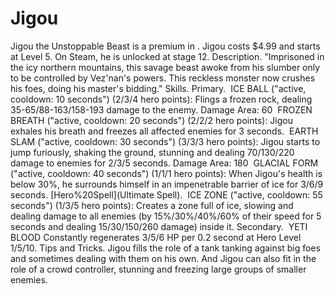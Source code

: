# Jigou

Jigou the Unstoppable Beast is a premium in . Jigou costs $4.99 and starts at Level 5. On Steam, he is unlocked at stage 12. 
Description.
"Imprisoned in the icy northern mountains, this savage beast awoke from his slumber only to be controlled by Vez'nan's powers. This reckless monster now crushes his foes, doing his master's bidding."
Skills.
Primary.
 ICE BALL ("active, cooldown: 10 seconds") (2/3/4 hero points):
Flings a frozen rock, dealing 35-65/88-163/158-193 damage to the enemy. Damage Area: 60
 FROZEN BREATH ("active, cooldown: 20 seconds") (2/2/2 hero points):
Jigou exhales his breath and freezes all affected enemies for 3 seconds.
 EARTH SLAM ("active, cooldown: 30 seconds") (3/3/3 hero points):
Jigou starts to jump furiously, shaking the ground, stunning and dealing 70/130/220 damage to enemies for 2/3/5 seconds. Damage Area: 180
 GLACIAL FORM ("active, cooldown: 40 seconds") (1/1/1 hero points):
When Jigou's health is below 30%, he surrounds himself in an impenetrable barrier of ice for 3/6/9 seconds.
[Hero%20Spell](Ultimate Spell).
 ICE ZONE ("active, cooldown: 55 seconds") (1/3/5 hero points):
Creates a zone full of ice, slowing and dealing damage to all enemies (by 15%/30%/40%/60% of their speed for 5 seconds and dealing 15/30/150/260 damage) inside it.
Secondary.
 YETI BLOOD
Constantly regenerates 3/5/6 HP per 0.2 second at Hero Level 1/5/10.
Tips and Tricks.
Jigou fills the role of a tank tanking against big foes and sometimes dealing with them on his own. And Jigou can also fit in the role of a crowd controller, stunning and freezing large groups of smaller enemies. 